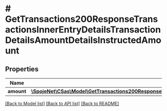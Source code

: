 # # GetTransactions200ResponseTransactionsInnerEntryDetailsTransactionDetailsAmountDetailsInstructedAmount

## Properties

Name | Type | Description | Notes
------------ | ------------- | ------------- | -------------
**amount** | [**\SpojeNet\CSas\Model\GetTransactions200ResponseTransactionsInnerEntryDetailsTransactionDetailsAmountDetailsInstructedAmountAmount**](GetTransactions200ResponseTransactionsInnerEntryDetailsTransactionDetailsAmountDetailsInstructedAmountAmount.md) |  | [optional]

[[Back to Model list]](../../README.md#models) [[Back to API list]](../../README.md#endpoints) [[Back to README]](../../README.md)

